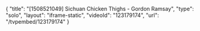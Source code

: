 {
    "title": "[1508521049] Sichuan Chicken Thighs - Gordon Ramsay",
    "type": "solo",
    "layout": "iframe-static",
    "videoId": "123179174",
    "url": "\/tvpembed\/123179174"
}